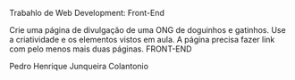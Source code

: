 Trabahlo de Web Development: Front-End

Crie uma página de divulgação de uma ONG
de doguinhos e gatinhos.
Use a criatividade e os elementos vistos
em aula.
A página precisa fazer link com pelo
menos mais duas páginas.
FRONT-END

Pedro Henrique Junqueira Colantonio
